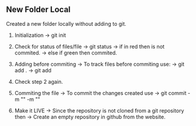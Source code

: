 ## New Folder Local

Created a new folder locally without adding to git.
1. Initialization 
    -> git init

2. Check for status of files/file
    -> git status
            -> if in red then is not commited.
            -> else if green then commited.

3. Adding before commiting
    -> To track files before commiting use:
        ->  git add .  <for all files>
        ->  git add <filename> <for specific files>

4. Check step 2 again.

5. Commiting the file
    -> To commit the changes created use 
        -> git commit -m "<message which could be created readme.md or updated or any action performed>" -m "<This part is for desc>"

6. Make it LIVE
    -> Since the repository is not cloned from a git repository then 
        -> Create an empty repository in github from the website.